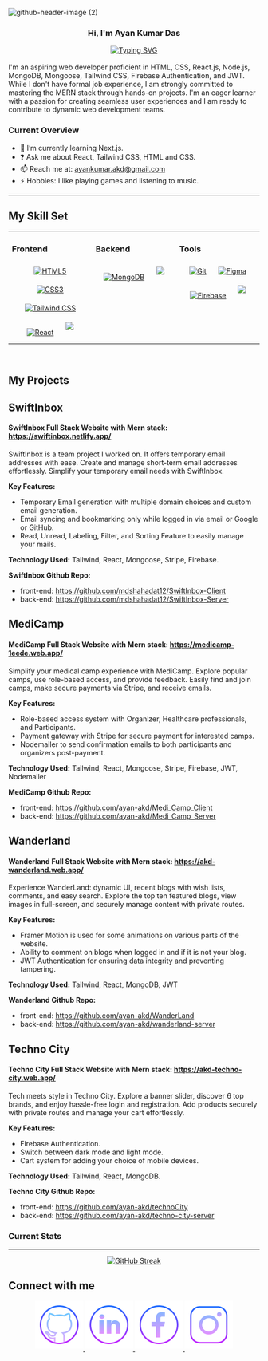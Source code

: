 
![github-header-image (2)](https://github.com/ayan-akd/ayan-akd/assets/93831664/2710e3e2-09f1-4edf-954b-1a9d875783e7)

### <div align="center">Hi, I'm Ayan Kumar Das</div>

<div align="center"> 
   <a href="https://git.io/typing-svg"><img src="https://readme-typing-svg.demolab.com?font=Fira+Code&pause=1000&color=A909F7&center=true&vCenter=true&random=false&width=435&lines=A+MERN+Stack+Developer+%F0%9F%91%A8%E2%80%8D%F0%9F%92%BB" alt="Typing SVG" /></a>
</div>  

<br/>  
I'm an aspiring web developer proficient in HTML, CSS, React.js, Node.js, MongoDB, Mongoose, Tailwind CSS, Firebase Authentication, and JWT. While I don't have formal job experience, I am strongly committed to mastering the MERN stack through hands-on projects. I'm an eager learner with a passion for creating seamless user experiences and I am ready to contribute to dynamic web development teams.

<br/>  


### Current Overview
* 🌱 I’m currently learning Next.js.
* ❓ Ask me about React, Tailwind CSS, HTML and CSS.
* 📫 Reach me at: ayankumar.akd@gmail.com
* ⚡ Hobbies: I like playing games and listening to music.

<hr/>

## My Skill Set  
<table><tr><td valign="top" width="33%">



### Frontend  
<div align="center">  
<a href="https://en.wikipedia.org/wiki/HTML5" target="_blank"><img style="margin: 10px" src="https://profilinator.rishav.dev/skills-assets/html5-original-wordmark.svg" alt="HTML5" height="75" /></a>  
<a href="https://www.w3schools.com/css/" target="_blank"><img style="margin: 10px" src="https://profilinator.rishav.dev/skills-assets/css3-original-wordmark.svg" alt="CSS3" height="75" /></a>  
<a href="https://www.tailwindcss.com/" target="_blank"><img style="margin: 10px" src="https://profilinator.rishav.dev/skills-assets/tailwindcss.svg" alt="Tailwind CSS" height="75" /></a>  
<a href="https://reactjs.org/" target="_blank"><img style="margin: 10px" src="https://profilinator.rishav.dev/skills-assets/react-original-wordmark.svg" alt="React" height="75" /></a>  
   <a href="https://skillicons.dev">
    <img style="margin: 10px" height="75" src="https://skillicons.dev/icons?i=nextjs" />
  </a>
</div>

</td><td valign="top" width="33%">



### Backend  
<div align="center">  
<a href="https://www.mongodb.com/" target="_blank"><img style="margin: 10px" src="https://profilinator.rishav.dev/skills-assets/mongodb-original-wordmark.svg" alt="MongoDB" height="75" /></a>  
<a href="https://skillicons.dev">
    <img style="margin: 10px" height="75" src="https://skillicons.dev/icons?i=express,nodejs" />
  </a>
</div>

</td><td valign="top" width="33%">



### Tools  
<div align="center">  
<a href="https://github.com/" target="_blank"><img style="margin: 10px" src="https://profilinator.rishav.dev/skills-assets/git-scm-icon.svg" alt="Git" height="75" /></a>  
<a href="https://www.figma.com/" target="_blank"><img style="margin: 10px" src="https://profilinator.rishav.dev/skills-assets/figma-icon.svg" alt="Figma" height="75" /></a>  
<a href="https://firebase.google.com/" target="_blank"><img style="margin: 10px" src="https://profilinator.rishav.dev/skills-assets/firebase.png" alt="Firebase" height="75" /></a>  
  <a href="https://skillicons.dev">
    <img style="margin: 10px" height="75" src="https://skillicons.dev/icons?i=vercel" />
  </a>
</div>

</td></tr></table>  

<br/>  

## My Projects

## SwiftInbox
#### SwiftInbox Full Stack Website with Mern stack: https://swiftinbox.netlify.app/
SwiftInbox is a team project I worked on. It offers temporary email addresses with ease. Create and manage short-term email addresses effortlessly. Simplify your temporary email needs with SwiftInbox.

**Key Features:**
* Temporary Email generation with multiple domain choices and custom email generation.
* Email syncing and bookmarking only while logged in via email or Google or GitHub.
* Read, Unread, Labeling, Filter, and Sorting Feature to easily manage your mails.
  
**Technology Used:** Tailwind, React, Mongoose, Stripe, Firebase.

**SwiftInbox Github Repo:**
* front-end: https://github.com/mdshahadat12/SwiftInbox-Client
* back-end: https://github.com/mdshahadat12/SwiftInbox-Server

## MediCamp
#### MediCamp Full Stack Website with Mern stack: https://medicamp-1eede.web.app/
Simplify your medical camp experience with MediCamp. Explore popular camps, use role-based access, and provide feedback. Easily find and join camps, make secure payments via Stripe, and receive emails.

**Key Features:**
* Role-based access system with Organizer, Healthcare professionals, and Participants.
* Payment gateway with Stripe for secure payment for interested camps.
* Nodemailer to send confirmation emails to both participants and organizers post-payment.
  
**Technology Used:** Tailwind, React, Mongoose, Stripe, Firebase, JWT, Nodemailer

**MediCamp Github Repo:**
* front-end: https://github.com/ayan-akd/Medi_Camp_Client
* back-end: https://github.com/ayan-akd/Medi_Camp_Server

## Wanderland
#### Wanderland Full Stack Website with Mern stack: https://akd-wanderland.web.app/
Experience WanderLand: dynamic UI, recent blogs with wish lists, comments, and easy search. Explore the top ten featured blogs, view images in full-screen, and securely manage content with private routes.

**Key Features:**
* Framer Motion is used for some animations on various parts of the website.
* Ability to comment on blogs when logged in and if it is not your blog.
* JWT Authentication for ensuring data integrity and preventing tampering.
  
**Technology Used:** Tailwind, React, MongoDB, JWT

**Wanderland Github Repo:**
* front-end: https://github.com/ayan-akd/WanderLand
* back-end: https://github.com/ayan-akd/wanderland-server

## Techno City
#### Techno City Full Stack Website with Mern stack: https://akd-techno-city.web.app/
Tech meets style in Techno City. Explore a banner slider, discover 6 top brands, and enjoy hassle-free login and registration. Add products securely with private routes and manage your cart effortlessly.

**Key Features:**
* Firebase Authentication.
* Switch between dark mode and light mode.
* Cart system for adding your choice of mobile devices.
  
**Technology Used:** Tailwind, React, MongoDB.

**Techno City Github Repo:**
* front-end: https://github.com/ayan-akd/technoCity
* back-end: https://github.com/ayan-akd/techno-city-server


<!--
**ayan-akd/ayan-akd** is a ✨ _special_ ✨ repository because its `README.md` (this file) appears on your GitHub profile.

Here are some ideas to get you started:

- 🔭 I’m currently working on ...
- 👯 I’m looking to collaborate on ...
- 🤔 I’m looking for help with ...
- 😄 Pronouns: ...
- ⚡ Fun fact: ...
-->
### Current Stats
<hr/>
<P align="center">
  <a href="https://git.io/streak-stats"><img src="https://github-readme-streak-stats.herokuapp.com?user=ayan-akd&theme=midnight-purple&hide_border=true&date_format=M%20j%5B%2C%20Y%5D" alt="GitHub Streak" /></a>
</P>

## Connect with me  
<div align="center">
<a href="https://github.com/ayan-akd" target="_blank">
<img src=https://github.com/ayan-akd/ayan-akd/blob/7625983ee526c840f7c46ce0bb90bc0dffe5aa5c/icons8-github-96.png?&style=for-the-badge&logo=github&logoColor=white alt=github style="margin-bottom: 5px;" />
</a>
<a href="https://linkedin.com/in/ayan-kumar-akd" target="_blank">
<img src=https://github.com/ayan-akd/ayan-akd/blob/7625983ee526c840f7c46ce0bb90bc0dffe5aa5c/icons8-linkedin-96.png?&style=for-the-badge&logo=linkedin&logoColor=white alt=linkedin style="margin-bottom: 5px;" />
</a>
<a href="https://www.facebook.com/akd444" target="_blank">
<img src=https://github.com/ayan-akd/ayan-akd/blob/925f360f21b3a4817e54d63ca8fcb54995fb2349/icons8-facebook-96.png?&style=for-the-badge&logo=facebook&logoColor=white alt=facebook style="margin-bottom: 5px;" />
</a>
<a href="https://instagram.com/akd420v2" target="_blank">
<img src=https://github.com/ayan-akd/ayan-akd/blob/7625983ee526c840f7c46ce0bb90bc0dffe5aa5c/icons8-instagram-96.png?&style=for-the-badge&logo=instagram&logoColor=white alt=instagram style="margin-bottom: 5px;" />
</a>  
</div>  
  

<br/>  

